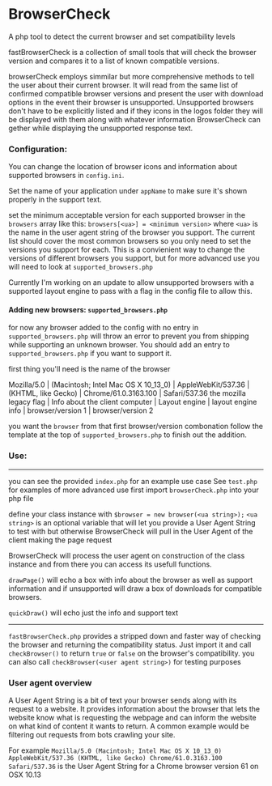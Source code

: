 # BrowserCheck
A php tool to detect the current browser and set compatibility levels

fastBrowserCheck is a collection of small tools that will check the browser version and compares it to a list of known compatible versions.

browserCheck employs simmilar but more comprehensive methods to tell the user about their current browser.
It will read from the same list of confirmed compatible browser versions and present the user with download options in the event their browser is unsupported.
Unsupported browsers don't have to be explicitly listed and if they icons in the logos folder they will be displayed with them along with whatever information BrowserCheck can gether while displaying the unsupported response text.

### Configuration:
You can change the location of browser icons and information about supported browsers in `config.ini`.

Set the name of your application under `appName` to make sure it's shown properly in the support text.

set the minimum acceptable version for each supported browser in the `browsers` array like this: `browsers[<ua>] = <minimum version>` where `<ua>` is the name in the user agent string of the browser you support. The current list should cover the most common browsers so you only need to set the versions you support for each. This is a convienient way to change the versions of different browsers you support, but for more advanced use you will need to look at `supported_browsers.php`


Currently I'm working on an update to allow unsupported browsers with a supported layout engine to pass with a flag in the config file to allow this.

#### Adding new browsers: `supported_browsers.php`
for now any browser added to the config with no entry in `supported_browsers.php` will throw an error to prevent you from shipping while supporting an unknown browser. You should add an entry to `supported_browsers.php` if you want to support it.

first thing you'll need is the name of the browser

Mozilla/5.0 | (Macintosh; Intel Mac OS X 10_13_0) | AppleWebKit/537.36 | (KHTML, like Gecko) | Chrome/61.0.3163.100 | Safari/537.36
the mozilla legacy flag | Info about the client computer | Layout engine | layout engine info | browser/version 1 | browser/version 2

you want the `browser` from that first browser/version combonation
follow the template at the top of `supported_browsers.php` to finish out the addition.


### Use:
___
you can see the provided `index.php` for an example use case
See `test.php` for examples of more advanced use
first import `browserCheck.php` into your php file

define your class instance with `$browser = new browser(<ua string>);`
`<ua string>` is an optional variable that will let you provide a User Agent String to test with but otherwise BrowserCheck will pull in the User Agent of the client making the page request

BrowserCheck will process the user agent on construction of the class instance and from there you can access its usefull functions. 

`drawPage()` will echo a box with info about the browser as well as support information and if unsupported will draw a box of downloads for compatible browsers.

`quickDraw()` will echo just the info and support text

___
`fastBrowserCheck.php` provides a stripped down and faster way of checking the browser and returning the compatibility status.
Just import it and call `checkBrowser()` to return `true` or `false` on the browser's compatibility.
you can also call `checkBrowser(<user agent string>)` for testing purposes

### User agent overview
A User Agent String is a bit of text your browser sends along with its request to a website. It provides information about the browser that lets the website know what is requesting the webpage and can inform the website on what kind of content it wants to return. A common example would be filtering out requests from bots crawling your site.

For example `Mozilla/5.0 (Macintosh; Intel Mac OS X 10_13_0) AppleWebKit/537.36 (KHTML, like Gecko) Chrome/61.0.3163.100 Safari/537.36` is the User Agent String for a Chrome browser version 61 on OSX 10.13

